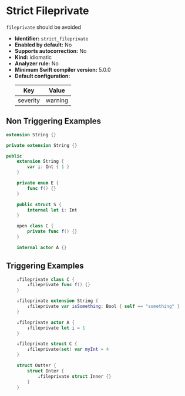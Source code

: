 # Strict Fileprivate

`fileprivate` should be avoided

* **Identifier:** `strict_fileprivate`
* **Enabled by default:** No
* **Supports autocorrection:** No
* **Kind:** idiomatic
* **Analyzer rule:** No
* **Minimum Swift compiler version:** 5.0.0
* **Default configuration:**
  <table>
  <thead>
  <tr><th>Key</th><th>Value</th></tr>
  </thead>
  <tbody>
  <tr>
  <td>
  severity
  </td>
  <td>
  warning
  </td>
  </tr>
  </tbody>
  </table>

## Non Triggering Examples

```swift
extension String {}
```

```swift
private extension String {}
```

```swift
public
    extension String {
        var i: Int { 1 }
    }
```

```swift
    private enum E {
        func f() {}
    }
```

```swift
    public struct S {
        internal let i: Int
    }
```

```swift
    open class C {
        private func f() {}
    }
```

```swift
    internal actor A {}
```

## Triggering Examples

```swift
    ↓fileprivate class C {
        ↓fileprivate func f() {}
    }
```

```swift
    ↓fileprivate extension String {
        ↓fileprivate var isSomething: Bool { self == "something" }
    }
```

```swift
    ↓fileprivate actor A {
        ↓fileprivate let i = 1
    }
```

```swift
    ↓fileprivate struct C {
        ↓fileprivate(set) var myInt = 4
    }
```

```swift
    struct Outter {
        struct Inter {
            ↓fileprivate struct Inner {}
        }
    }
```